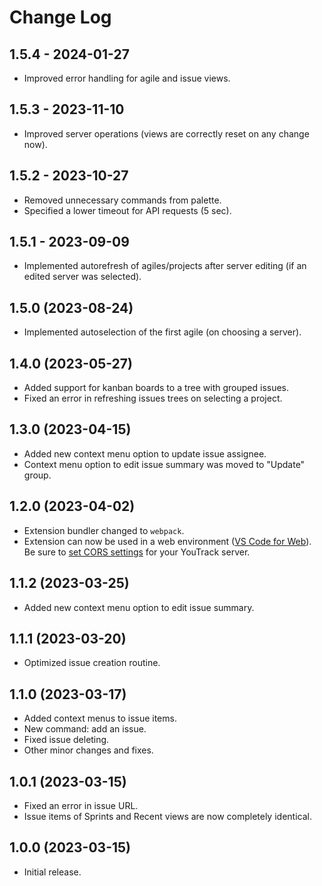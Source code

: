 # Change Log

## 1.5.4 - 2024-01-27

- Improved error handling for agile and issue views.

## 1.5.3 - 2023-11-10

- Improved server operations (views are correctly reset on any change now).

## 1.5.2 - 2023-10-27

- Removed unnecessary commands from palette.
- Specified a lower timeout for API requests (5 sec).

## 1.5.1 - 2023-09-09

- Implemented autorefresh of agiles/projects after server editing (if an edited server was selected).

## 1.5.0 (2023-08-24)

- Implemented autoselection of the first agile (on choosing a server).

## 1.4.0 (2023-05-27)

- Added support for kanban boards to a tree with grouped issues.
- Fixed an error in refreshing issues trees on selecting a project.

## 1.3.0 (2023-04-15)

- Added new context menu option to update issue assignee.
- Context menu option to edit issue summary was moved to "Update" group.

## 1.2.0 (2023-04-02)

- Extension bundler changed to `webpack`.
- Extension can now be used in a web environment ([VS Code for Web](https://vscode.dev)). Be sure to [set CORS settings](README.md#web-extension) for your YouTrack server.

## 1.1.2 (2023-03-25)

- Added new context menu option to edit issue summary.

## 1.1.1 (2023-03-20)

- Optimized issue creation routine.

## 1.1.0 (2023-03-17)

- Added context menus to issue items.
- New command: add an issue.
- Fixed issue deleting.
- Other minor changes and fixes.

## 1.0.1 (2023-03-15)

- Fixed an error in issue URL.
- Issue items of Sprints and Recent views are now completely identical.

## 1.0.0 (2023-03-15)

- Initial release.
